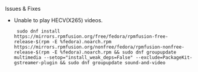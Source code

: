 Issues & Fixes
- Unable to play HECV(X265) videos.

       sudo dnf install https://mirrors.rpmfusion.org/free/fedora/rpmfusion-free-release-$(rpm -E %fedora).noarch.rpm https://mirrors.rpmfusion.org/nonfree/fedora/rpmfusion-nonfree-release-$(rpm -E %fedora).noarch.rpm && sudo dnf groupupdate multimedia --setop="install_weak_deps=False" --exclude=PackageKit-gstreamer-plugin && sudo dnf groupupdate sound-and-video
  
